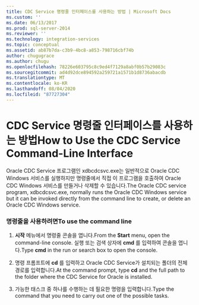 ```yaml
---
title: CDC Service 명령줄 인터페이스를 사용하는 방법 | Microsoft Docs
ms.custom: ''
ms.date: 06/13/2017
ms.prod: sql-server-2014
ms.reviewer: ''
ms.technology: integration-services
ms.topic: conceptual
ms.assetid: ab87b7da-c3b9-4bc8-a853-798716cbf74b
author: chugugrace
ms.author: chugu
ms.openlocfilehash: 78226e603795c8c9ed4f7129a8abf0b57b29083c
ms.sourcegitcommit: ad4d92dce894592a259721a1571b1d8736abacdb
ms.translationtype: MT
ms.contentlocale: ko-KR
ms.lasthandoff: 08/04/2020
ms.locfileid: "87727304"
---
```

# <a name="how-to-use-the-cdc-service-command-line-interface"></a><span data-ttu-id="35b39-102">CDC Service 명령줄 인터페이스를 사용하는 방법</span><span class="sxs-lookup"><span data-stu-id="35b39-102">How to Use the CDC Service Command-Line Interface</span></span>
  <span data-ttu-id="35b39-103">Oracle CDC Service 프로그램인 xdbcdcsvc.exe는 일반적으로 Oracle CDC Windows 서비스를 실행하지만 명령줄에서 직접 이 프로그램을 호출하여 Oracle CDC Windows 서비스를 만들거나 삭제할 수 있습니다.</span><span class="sxs-lookup"><span data-stu-id="35b39-103">The Oracle CDC service program, xdbcdcsvc.exe, normally runs the Oracle CDC Windows service but it can be invoked directly from the command line to create, or delete an Oracle CDC Windows service.</span></span>  
  
### <a name="to-use-the-command-line"></a><span data-ttu-id="35b39-104">명령줄을 사용하려면</span><span class="sxs-lookup"><span data-stu-id="35b39-104">To use the command line</span></span>  
  
1.  <span data-ttu-id="35b39-105">**시작** 메뉴에서 명령줄 콘솔을 엽니다.</span><span class="sxs-lookup"><span data-stu-id="35b39-105">From the **Start** menu, open the command-line console.</span></span> <span data-ttu-id="35b39-106">실행 또는 검색 상자에 **cmd** 를 입력하여 콘솔을 엽니다.</span><span class="sxs-lookup"><span data-stu-id="35b39-106">Type **cmd** in the run or search box to open the console.</span></span>  
  
2.  <span data-ttu-id="35b39-107">명령 프롬프트에 **cd** 를 입력하고 Oracle CDC Service가 설치되는 폴더의 전체 경로를 입력합니다.</span><span class="sxs-lookup"><span data-stu-id="35b39-107">At the command prompt, type **cd** and the full path to the folder where the CDC Service for Oracle is installed.</span></span>  
  
3.  <span data-ttu-id="35b39-108">가능한 태스크 중 하나를 수행하는 데 필요한 명령을 입력합니다.</span><span class="sxs-lookup"><span data-stu-id="35b39-108">Type the command that you need to carry out one of the possible tasks.</span></span>  
  
  
